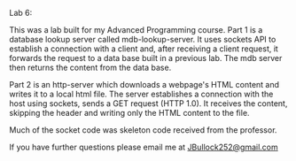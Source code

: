 Lab 6:

This was a lab built for my Advanced Programming course. Part 1 is a database lookup server called mdb-lookup-server. It uses sockets API to establish a connection with a client and, after receiving a client request, it forwards the request to a data base built in a previous lab. The mdb server then returns the content from the data base.

Part 2 is an http-server which downloads a webpage's HTML content and writes it to a local html file. The server establishes a connection with the host using sockets, sends a GET request (HTTP 1.0). It receives the content, skipping the header and writing only the HTML content to the file.

Much of the socket code was skeleton code received from the professor.

If you have further questions please email me at JBullock252@gmail.com
